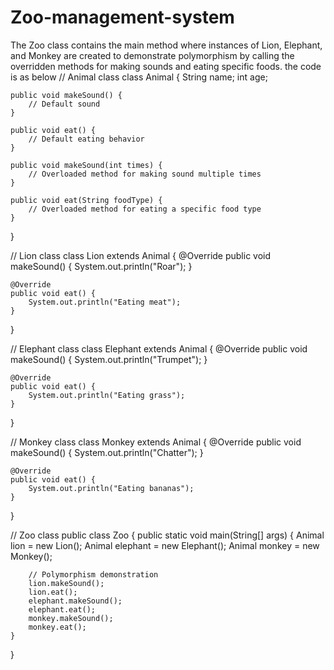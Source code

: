# Zoo-management-system
The Zoo class contains the main method where instances of Lion, Elephant, and Monkey are created to demonstrate polymorphism by calling the overridden methods for making sounds and eating specific foods.
 the code is as below 
 // Animal class
class Animal {
    String name;
    int age;

    public void makeSound() {
        // Default sound
    }

    public void eat() {
        // Default eating behavior
    }

    public void makeSound(int times) {
        // Overloaded method for making sound multiple times
    }

    public void eat(String foodType) {
        // Overloaded method for eating a specific food type
    }
}

// Lion class
class Lion extends Animal {
    @Override
    public void makeSound() {
        System.out.println("Roar");
    }

    @Override
    public void eat() {
        System.out.println("Eating meat");
    }
}

// Elephant class
class Elephant extends Animal {
    @Override
    public void makeSound() {
        System.out.println("Trumpet");
    }

    @Override
    public void eat() {
        System.out.println("Eating grass");
    }
}

// Monkey class
class Monkey extends Animal {
    @Override
    public void makeSound() {
        System.out.println("Chatter");
    }

    @Override
    public void eat() {
        System.out.println("Eating bananas");
    }
}

// Zoo class
public class Zoo {
    public static void main(String[] args) {
        Animal lion = new Lion();
        Animal elephant = new Elephant();
        Animal monkey = new Monkey();

        // Polymorphism demonstration
        lion.makeSound();
        lion.eat();
        elephant.makeSound();
        elephant.eat();
        monkey.makeSound();
        monkey.eat();
    }
}
